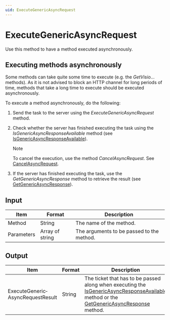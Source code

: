 ```yaml
---
uid: ExecuteGenericAsyncRequest
---
```


# ExecuteGenericAsyncRequest

Use this method to have a method executed asynchronously.

## Executing methods asynchronously

Some methods can take quite some time to execute (e.g. the *GetVisio*... methods). As it is not advised to block an HTTP channel for long periods of time, methods that take a long time to execute should be executed asynchronously.

To execute a method asynchronously, do the following:

1. Send the task to the server using the *ExecuteGenericAsyncRequest* method.

1. Check whether the server has finished executing the task using the *IsGenericAsyncResponseAvailable* method (see [IsGenericAsyncResponseAvailable](xref:IsGenericAsyncResponseAvailable)).

   > [!NOTE]
   > To cancel the execution, use the method *CancelAsyncRequest*. See [CancelAsyncRequest](xref:CancelAsyncRequest).

1. If the server has finished executing the task, use the *GetGenericAsyncResponse* method to retrieve the result (see [GetGenericAsyncResponse](xref:GetGenericAsyncResponse)).

## Input

| Item       | Format          | Description                               |
|------------|-----------------|-------------------------------------------|
| Method     | String          | The name of the method.                   |
| Parameters | Array of string | The arguments to be passed to the method. |

## Output

| Item | Format | Description |
|--|--|--|
| ExecuteGeneric­AsyncRequestResult | String | The ticket that has to be passed along when executing the [IsGenericAsyncResponseAvailable](xref:IsGenericAsyncResponseAvailable) method or the [GetGenericAsyncResponse](xref:GetGenericAsyncResponse) method. |
